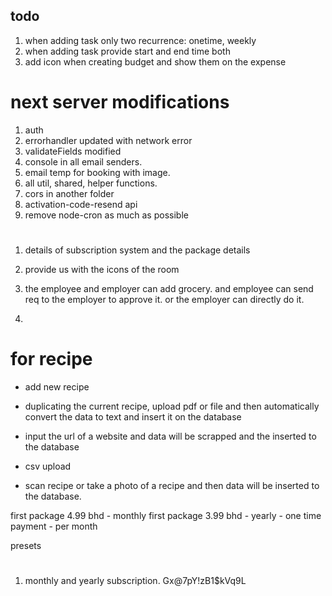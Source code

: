## todo

1. when adding task only two recurrence: onetime, weekly
2. when adding task provide start and end time both
3. add icon when creating budget and show them on the expense

# next server modifications

1. auth
2. errorhandler updated with network error
3. validateFields modified
4. console in all email senders.
5. email temp for booking with image.
6. all util, shared, helper functions.
7. cors in another folder
8. activation-code-resend api
9. remove node-cron as much as possible

#

1. details of subscription system and the package details
2. provide us with the icons of the room
3. the employee and employer can add grocery. and employee can send req to the employer to approve it. or the employer can directly do it.

4.

# for recipe

- add new recipe
- duplicating the current recipe, upload pdf or file and then automatically convert the data to text and insert it on the database

- input the url of a website and data will be scrapped and the inserted to the database
- csv upload
- scan recipe or take a photo of a recipe and then data will be inserted to the database.

first package 4.99 bhd - monthly
first package 3.99 bhd - yearly - one time payment - per month

presets

#

1. monthly and yearly subscription.
   Gx@7pY!zB1$kVq9L

